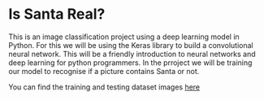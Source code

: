 # Is Santa Real?

This is an image classification project using a deep learning model in Python. For this we will be using the Keras library to build a convolutional neural network. This will be a friendly introduction to neural networks and deep learning for python programmers. In the prroject we will be training our model to recognise if a picture contains Santa or not. 

You can find the training and testing dataset images [here](https://www.kaggle.com/datasets/deepcontractor/is-that-santa-image-classification)

